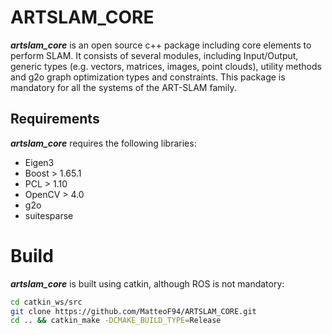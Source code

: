 # ARTSLAM_CORE
***artslam_core*** is an open source c++ package including core elements to perform SLAM. It consists of several modules, including Input/Output, generic types (e.g. vectors, matrices, images, point clouds), utility methods and g2o graph optimization types and constraints. This package is mandatory for all the systems of the ART-SLAM family.

## Requirements
***artslam_core*** requires the following libraries:

- Eigen3
- Boost > 1.65.1
- PCL > 1.10
- OpenCV > 4.0
- g2o
- suitesparse

# Build
***artslam_core*** is built using catkin, although ROS is not mandatory:
```bash
cd catkin_ws/src
git clone https://github.com/MatteoF94/ARTSLAM_CORE.git
cd .. && catkin_make -DCMAKE_BUILD_TYPE=Release

